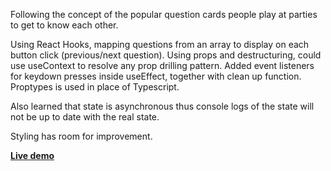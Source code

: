 Following the concept of the popular question cards people play at parties to get to know each other.

Using React Hooks, mapping questions from an array to display on each button click (previous/next question). Using props and destructuring, could use useContext to resolve any prop drilling pattern. Added event listeners for keydown presses inside useEffect, together with clean up function. Proptypes is used in place of Typescript.

Also learned that state is asynchronous thus console logs of the state will not be up to date with the real state.

Styling has room for improvement.

<a href="https://jenniferwvng.github.io/card-questions/"><b>Live demo</b></a>
